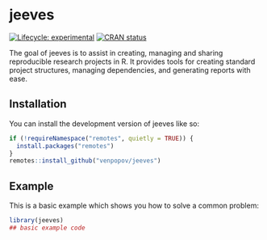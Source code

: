 
<!-- README.md is generated from README.Rmd. Please edit that file -->

# jeeves

<!-- badges: start -->

[![Lifecycle:
experimental](https://img.shields.io/badge/lifecycle-experimental-orange.svg)](https://lifecycle.r-lib.org/articles/stages.html#experimental)
[![CRAN
status](https://www.r-pkg.org/badges/version/jeeves)](https://CRAN.R-project.org/package=jeeves)
<!-- badges: end -->

The goal of jeeves is to assist in creating, managing and sharing
reproducible research projects in R. It provides tools for creating
standard project structures, managing dependencies, and generating
reports with ease.

## Installation

You can install the development version of jeeves like so:

``` r
if (!requireNamespace("remotes", quietly = TRUE)) {
  install.packages("remotes")
} 
remotes::install_github("venpopov/jeeves")
```

## Example

This is a basic example which shows you how to solve a common problem:

``` r
library(jeeves)
## basic example code
```
